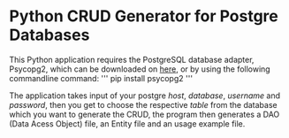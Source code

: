 # Python CRUD Generator for Postgre Databases

This Python application requires the PostgreSQL database adapter, Psycopg2, which can be downloaded on [here](https://pypi.org/project/psycopg2/), or by using the following commandline command:
'''
pip install psycopg2
'''

The application takes input of your postgre *host*, *database*, *username* and *password*, then you get to choose the respective *table* from the database which you want to generate the CRUD, the program then generates a DAO (Data Acess Object) file, an Entity file and an usage example file.
